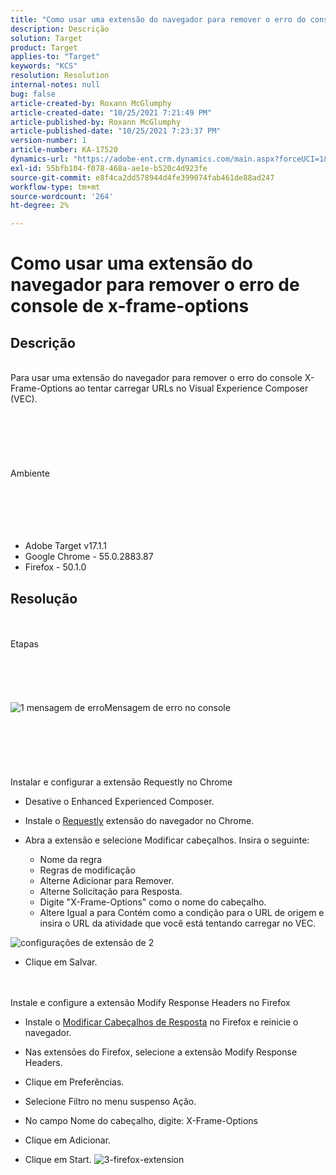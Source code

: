 ```yaml
---
title: "Como usar uma extensão do navegador para remover o erro do console de x-frame-options"
description: Descrição
solution: Target
product: Target
applies-to: "Target"
keywords: "KCS"
resolution: Resolution
internal-notes: null
bug: false
article-created-by: Roxann McGlumphy
article-created-date: "10/25/2021 7:21:49 PM"
article-published-by: Roxann McGlumphy
article-published-date: "10/25/2021 7:23:37 PM"
version-number: 1
article-number: KA-17520
dynamics-url: "https://adobe-ent.crm.dynamics.com/main.aspx?forceUCI=1&pagetype=entityrecord&etn=knowledgearticle&id=833768cb-c835-ec11-b6e6-000d3a3485ea"
exl-id: 55bfb104-f078-468a-ae1e-b520c4d923fe
source-git-commit: e8f4ca2dd578944d4fe399074fab461de88ad247
workflow-type: tm+mt
source-wordcount: '264'
ht-degree: 2%

---
```


# Como usar uma extensão do navegador para remover o erro de console de x-frame-options

## Descrição

<br>Para usar uma extensão do navegador para remover o erro do console X-Frame-Options ao tentar carregar URLs no Visual Experience Composer (VEC).<br><br><br> <br><br> <br><br>Ambiente<br><br><br><br> <br><br>
- Adobe Target v17.1.1
- Google Chrome - 55.0.2883.87
- Firefox - 50.1.0



## Resolução

<br><br>Etapas<br><br><br><br><br><br>![1 mensagem de erro](https://helpx.adobe.com/content/dam/help/en/target/kb/how-to-use-a-browser-extension-to-remove-x-frame-options-console/jcr%3acontent/main-pars/image/1-errormessage.jpg "1 mensagem de erro")Mensagem de erro no console<br><br><br><br><br> <br><br>Instalar e configurar a extensão Requestly no Chrome
- Desative o Enhanced Experienced Composer.


- Instale o [Requestly](https://chrome.google.com/webstore/detail/requestly/mdnleldcmiljblolnjhpnblkcekpdkpa?hl=en) extensão do navegador no Chrome.


- Abra a extensão e selecione Modificar cabeçalhos. Insira o seguinte:

   - Nome da regra
   - Regras de modificação
   - Alterne Adicionar para Remover.
   - Alterne Solicitação para Resposta.
   - Digite &quot;X-Frame-Options&quot; como o nome do cabeçalho.
   - Altere Igual a para Contém como a condição para o URL de origem e insira o URL da atividade que você está tentando carregar no VEC.

![configurações de extensão de 2](https://helpx.adobe.com/content/dam/help/en/target/kb/how-to-use-a-browser-extension-to-remove-x-frame-options-console/jcr%3acontent/main-pars/procedure/proc_par/step_2/step_par/image/2-extension-settings.png "configurações de extensão de 2")


- Clique em Salvar.



 <br><br>Instale e configure a extensão Modify Response Headers no Firefox
- Instale o [Modificar Cabeçalhos de Resposta](https://addons.mozilla.org/en-us/firefox/addon/modify-response-headers/) no Firefox e reinicie o navegador.


- Nas extensões do Firefox, selecione a extensão Modify Response Headers.


- Clique em Preferências.


- Selecione Filtro no menu suspenso Ação.


- No campo Nome do cabeçalho, digite: X-Frame-Options


- Clique em Adicionar.


- Clique em Start.
   ![3-firefox-extension](https://helpx.adobe.com/content/dam/help/en/target/kb/how-to-use-a-browser-extension-to-remove-x-frame-options-console/jcr%3acontent/main-pars/procedure_1532616470/proc_par/step_1817832849/step_par/image/3-firefox-extension.png "3-firefox-extension")
